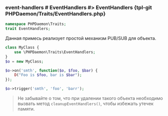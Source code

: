 ### event-handlers # EventHandlers #> EventHandlers {tpl-git PHPDaemon/Traits/EventHandlers.php}

```php
namespace PHPDaemon\Traits;
trait EventHandlers;
```

Данная примесь реализует простой механизм PUB/SUB для объекта.

```php
class MyClass {
	use \PHPDaemon\Traits\EventHandlers;
}
$o = new MyClass;

$o->on('smth', function($o, $foo, $bar) {
	D("Foo is $foo, bar is $bar");
});

$o->trigger('smth', 'foo', 'barr');

```

> Не забывайте о том, что при удалении такого объекта необходимо вызвать метод `cleanupEventHandlers()`, чтобы избежать утечек памяти.